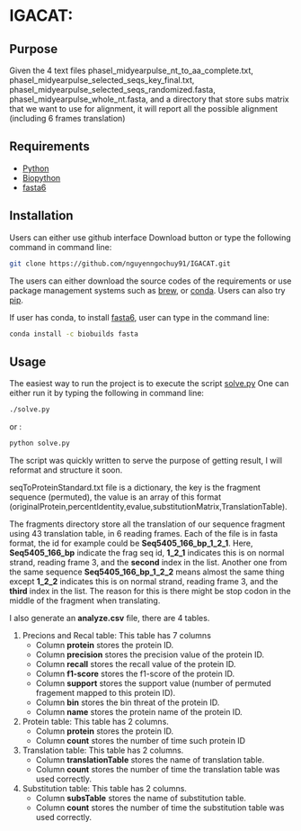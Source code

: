 # IGACAT: 
## Purpose

Given the 4 text files phaseI_midyearpulse_nt_to_aa_complete.txt, phaseI_midyearpulse_selected_seqs_key_final.txt,
phaseI_midyearpulse_selected_seqs_randomized.fasta, phaseI_midyearpulse_whole_nt.fasta, and a directory that
store subs matrix that we want to use for alignment, it will report all the possible alignment (including 6 frames translation)

## Requirements
* [Python](https://www.python.org/)
* [Biopython](https://biopython.org/wiki/Download)
* [fasta6](https://github.com/wrpearson/fasta36)
## Installation
Users can either use github interface Download button or type the following command in command line:
```bash
git clone https://github.com/nguyenngochuy91/IGACAT.git
```
The users can either download the source codes of the requirements or use package management systems such as [brew](https://brew.sh/),
 or [conda](https://conda.io/miniconda.html). Users can also try [pip](https://pypi.org/project/pip/).

If user has conda, to install [fasta6](https://github.com/wrpearson/fasta36), user can type in the command line:
```bash
conda install -c biobuilds fasta
```


## Usage
The easiest way to run the project is to execute the script [solve.py](https://github.com/nguyenngochuy91/IGACAT/blob/master/solve.py)
One can either run it by typing the following in command line:
```bash
./solve.py
```
or :
```bash
python solve.py
```
The script was quickly written to serve the purpose of getting result,
I will reformat and structure it soon.  

seqToProteinStandard.txt file is a dictionary, the key is the fragment sequence (permuted), the value is an array of this format 
(originalProtein,percentIdentity,evalue,substitutionMatrix,TranslationTable). 

The fragments directory store all the translation of our sequence fragment using 43 translation table, in 6 reading frames. 
Each of the file is in fasta format, the id for example could be **Seq5405_166_bp_1_2_1**. Here, **Seq5405_166_bp** indicate the frag seq id,
**1_2_1** indicates this is on normal strand, reading frame 3, and the **second** index in the list. Another one from the same sequence **Seq5405_166_bp_1_2_2**
means almost the same thing except **1_2_2** indicates this is on normal strand, reading frame 3, and the **third** index in the list.
The reason for this is there might be stop codon in the middle of the fragment when translating.

I also generate an **analyze.csv** file, there are 4 tables. 
1. Precions and Recal table: This table has 7 columns
    * Column **protein** stores the protein ID.
    * Column **precision** stores the precision value of the protein ID.
    * Column **recall** stores the recall value of the protein ID.
    * Column **f1-score** stores the f1-score of the protein ID.
    * Column **support** stores the support value (number of permuted fragement mapped to this protein ID).
    * Column **bin** stores the bin threat of the protein ID.
    * Column **name** stores the protein name of the protein ID.
2. Protein table: This table has 2 columns. 
    * Column **protein** stores the protein ID.
    * Column **count** stores the number of time such protein ID
3. Translation table: This table has 2 columns. 
    * Column **translationTable** stores the name of translation table.
    * Column **count** stores the number of time the translation table was used correctly.
4. Substitution table: This table has 2 columns. 
    * Column **subsTable** stores the name of substitution table.
    * Column **count** stores the number of time the substitution table was used correctly.     